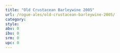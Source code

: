 ```yaml
---
title: "Old Crustacean Barleywine 2005"
url: /rogue-ales/old-crustacean-barleywine-2005/
category: 
style: 
abv: 0
ibu: 0
srm: 0
upc: 0
---
```


